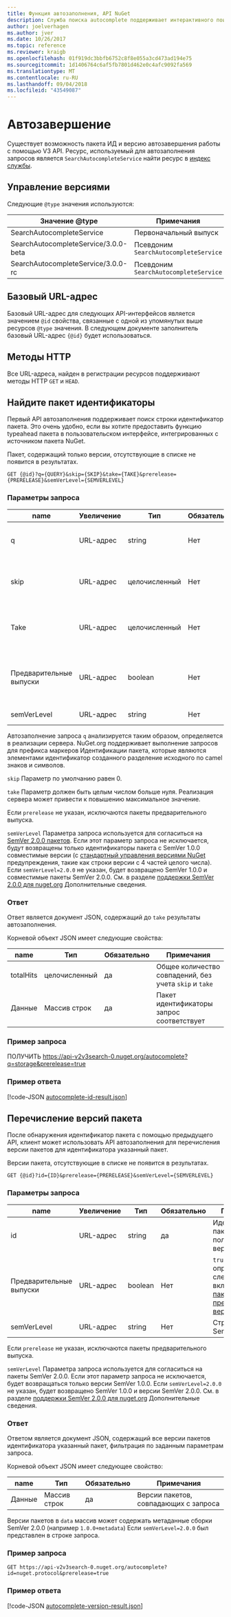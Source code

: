 ```yaml
---
title: Функция автозаполнения, API NuGet
description: Служба поиска autocomplete поддерживает интерактивного поиска пакета, идентификаторы и версии.
author: joelverhagen
ms.author: jver
ms.date: 10/26/2017
ms.topic: reference
ms.reviewer: kraigb
ms.openlocfilehash: 01f919dc3bbfb6752c8f8e055a3cd473ad194e75
ms.sourcegitcommit: 1d1406764c6af5fb7801d462e0c4afc9092fa569
ms.translationtype: MT
ms.contentlocale: ru-RU
ms.lasthandoff: 09/04/2018
ms.locfileid: "43549087"
---
```

# <a name="autocomplete"></a>Автозавершение

Существует возможность пакета ИД и версию автозавершения работы с помощью V3 API. Ресурс, используемый для автозаполнения запросов является `SearchAutocompleteService` найти ресурс в [индекс службы](service-index.md).

## <a name="versioning"></a>Управление версиями

Следующие `@type` значения используются:

Значение @type                          | Примечания
------------------------------------ | -----
SearchAutocompleteService            | Первоначальный выпуск
SearchAutocompleteService/3.0.0-beta | Псевдоним `SearchAutocompleteService`
SearchAutocompleteService/3.0.0-rc   | Псевдоним `SearchAutocompleteService`

## <a name="base-url"></a>Базовый URL-адрес

Базовый URL-адрес для следующих API-интерфейсов является значением `@id` свойства, связанные с одной из упомянутых выше ресурсов `@type` значения. В следующем документе заполнитель базовый URL-адрес `{@id}` будет использоваться.

## <a name="http-methods"></a>Методы HTTP

Все URL-адреса, найден в регистрации ресурсов поддерживают методы HTTP `GET` и `HEAD`.

## <a name="search-for-package-ids"></a>Найдите пакет идентификаторы

Первый API автозаполнения поддерживает поиск строки идентификатор пакета. Это очень удобно, если вы хотите предоставить функцию typeahead пакета в пользовательском интерфейсе, интегрированных с источником пакета NuGet.

Пакет, содержащий только версии, отсутствующие в списке не появится в результатах.

    GET {@id}?q={QUERY}&skip={SKIP}&take={TAKE}&prerelease={PRERELEASE}&semVerLevel={SEMVERLEVEL}

### <a name="request-parameters"></a>Параметры запроса

name        | Увеличение     | Тип    | Обязательно | Примечания
----------- | ------ | ------- | -------- | -----
q           | URL-адрес    | string  | Нет       | Строка, сравниваемая с идентификаторами пакетов
skip        | URL-адрес    | целочисленный | Нет       | Количество пропускаемых для разбиения на страницы результатов
Take        | URL-адрес    | целочисленный | Нет       | Количество результатов, возвращаемых для разбиения на страницы
Предварительные выпуски  | URL-адрес    | boolean | Нет       | `true` или `false` определения, следует ли включать [пакетов предварительных версий](../create-packages/prerelease-packages.md)
semVerLevel | URL-адрес    | string  | Нет       | Строка версии SemVer 1.0.0 

Автозаполнение запроса `q` анализируется таким образом, определяется в реализации сервера. NuGet.org поддерживает выполнение запросов для префикса маркеров Идентификации пакета, которые являются элементами идентификатор созданного разделение исходного по camel знаков и символов.

`skip` Параметр по умолчанию равен 0.

`take` Параметр должен быть целым числом больше нуля. Реализация сервера может привести к повышению максимальное значение.

Если `prerelease` не указан, исключаются пакеты предварительного выпуска.

`semVerLevel` Параметра запроса используется для согласиться на [SemVer 2.0.0 пакетов](https://github.com/NuGet/Home/wiki/SemVer2-support-for-nuget.org-%28server-side%29#identifying-semver-v200-packages).
Если этот параметр запроса не исключается, будут возвращены только идентификаторы пакета с SemVer 1.0.0 совместимые версии (с [стандартный управления версиями NuGet](../reference/package-versioning.md) предупреждения, такие как строки версии с 4 частей целого числа).
Если `semVerLevel=2.0.0` не указан, будет возвращено SemVer 1.0.0 и совместимые пакеты SemVer 2.0.0. См. в разделе [поддержки SemVer 2.0.0 для nuget.org](https://github.com/NuGet/Home/wiki/SemVer2-support-for-nuget.org-%28server-side%29) Дополнительные сведения.

### <a name="response"></a>Ответ

Ответ является документ JSON, содержащий до `take` результаты автозаполнения.

Корневой объект JSON имеет следующие свойства:

name      | Тип             | Обязательно | Примечания
--------- | ---------------- | -------- | -----
totalHits | целочисленный          | да      | Общее количество совпадений, без учета `skip` и `take`
Данные      | Массив строк | да      | Пакет идентификаторы запрос соответствует

### <a name="sample-request"></a>Пример запроса

ПОЛУЧИТЬ https://api-v2v3search-0.nuget.org/autocomplete?q=storage&prerelease=true

### <a name="sample-response"></a>Пример ответа

[!code-JSON [autocomplete-id-result.json](./_data/autocomplete-id-result.json)]

## <a name="enumerate-package-versions"></a>Перечисление версий пакета

После обнаружения идентификатор пакета с помощью предыдущего API, клиент может использовать API автозаполнения для перечисления версии пакетов для идентификатора указанный пакет.

Версии пакета, отсутствующие в списке не появится в результатах.

    GET {@id}?id={ID}&prerelease={PRERELEASE}&semVerLevel={SEMVERLEVEL}

### <a name="request-parameters"></a>Параметры запроса

name        | Увеличение     | Тип    | Обязательно | Примечания
----------- | ------ | ------- | -------- | -----
id          | URL-адрес    | string  | да      | Идентификатор пакета для получения версии для
Предварительные выпуски  | URL-адрес    | boolean | Нет       | `true` или `false` определения, следует ли включать [пакетов предварительных версий](../create-packages/prerelease-packages.md)
semVerLevel | URL-адрес    | string  | Нет       | Строка версии SemVer 2.0.0. 

Если `prerelease` не указан, исключаются пакеты предварительного выпуска.

`semVerLevel` Параметра запроса используется для согласиться на пакеты SemVer 2.0.0. Если этот параметр запроса не исключается, будет возвращаться только версии SemVer 1.0.0. Если `semVerLevel=2.0.0` не указан, будет возвращено SemVer 1.0.0 и версии SemVer 2.0.0. См. в разделе [поддержки SemVer 2.0.0 для nuget.org](https://github.com/NuGet/Home/wiki/SemVer2-support-for-nuget.org-%28server-side%29) Дополнительные сведения.

### <a name="response"></a>Ответ

Ответом является документ JSON, содержащий все версии пакетов идентификатора указанный пакет, фильтрация по заданным параметрам запроса.

Корневой объект JSON имеет следующее свойство:

name      | Тип             | Обязательно | Примечания
--------- | ---------------- | -------- | -----
Данные      | Массив строк | да      | Версии пакетов, совпадающих с запроса

Версии пакетов в `data` массив может содержать метаданные сборки SemVer 2.0.0 (например `1.0.0+metadata`) Если `semVerLevel=2.0.0` был представлен в строке запроса.

### <a name="sample-request"></a>Пример запроса

    GET https://api-v2v3search-0.nuget.org/autocomplete?id=nuget.protocol&prerelease=true

### <a name="sample-response"></a>Пример ответа

[!code-JSON [autocomplete-version-result.json](./_data/autocomplete-version-result.json)]
